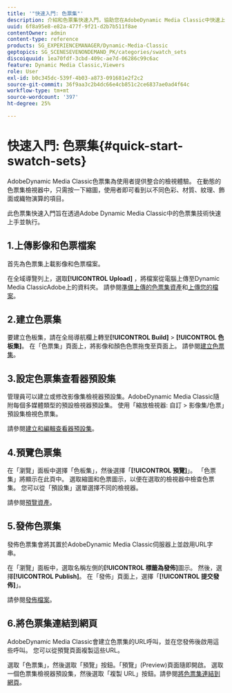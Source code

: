```yaml
---
title: '"快速入門: 色票集"'
description: 介紹和色票集快速入門，協助您在AdobeDynamic Media Classic中快速上手並執行。
uuid: 6f8a95e8-e82a-477f-9f21-d2b7b511f8ae
contentOwner: admin
content-type: reference
products: SG_EXPERIENCEMANAGER/Dynamic-Media-Classic
geptopics: SG_SCENESEVENONDEMAND_PK/categories/swatch_sets
discoiquuid: 1ea70fdf-3cbd-409c-ae7d-06286c99c6ac
feature: Dynamic Media Classic,Viewers
role: User
exl-id: b0c345dc-539f-4b03-a873-091681e2f2c2
source-git-commit: 36f9aa3c2b4dc66e4cb851c2ce6837ae0ad4f64c
workflow-type: tm+mt
source-wordcount: '397'
ht-degree: 25%

---
```


# 快速入門: 色票集{#quick-start-swatch-sets}

AdobeDynamic Media Classic色票集為使用者提供整合的檢視體驗。 在動態的色票集檢視器中，只需按一下縮圖，使用者即可看到以不同色彩、材質、紋理、飾面或織物演算的項目。

此色票集快速入門旨在透過Adobe Dynamic Media Classic中的色票集技術快速上手並執行。

## 1.上傳影像和色票檔案

首先為色票集上載影像和色票檔案。

在全域導覽列上，選取&#x200B;**[!UICONTROL Upload]** ，將檔案從電腦上傳至Dynamic Media ClassicAdobe上的資料夾。 請參閱[準備上傳的色票集資產](preparing-swatch-set-assets-upload.md#preparing-swatch-set-assets-for-upload)和[上傳您的檔案](uploading-files.md#uploading-your-files)。

## 2.建立色票集

要建立色板集，請在全局導航欄上轉至&#x200B;**[!UICONTROL Build]** > **[!UICONTROL 色板集]**。 在「色票集」頁面上，將影像和顏色色票拖曳至頁面上。 請參閱[建立色票集](creating-swatch-set.md#creating-a-swatch-set)。

## 3.設定色票集查看器預設集

管理員可以建立或修改影像集檢視器預設集。AdobeDynamic Media Classic隨附每個多媒體類型的預設檢視器預設集。 使用「縮放檢視器: 自訂 > 影像集/色票」預設集檢視色票集。

請參閱[建立和編輯查看器預設集](application-setup.md#adding-and-editing-viewer-presets)。

## 4.預覽色票集

在「瀏覽」面板中選擇「色板集」，然後選擇「**[!UICONTROL 預覽]**」。 「色票集」將顯示在此頁中。 選取縮圖和色票圖示，以便在選取的檢視器中檢查色票集。 您可以從「預設集」選單選擇不同的檢視器。

請參閱[預覽資產](previewing-asset.md#previewing-an-asset)。

## 5.發佈色票集

發佈色票集會將其置於AdobeDynamic Media Classic伺服器上並啟用URL字串。

在「瀏覽」面板中，選取名稱左側的&#x200B;**[!UICONTROL 標籤為發佈]**&#x200B;圖示。 然後，選擇&#x200B;**[!UICONTROL Publish]**。 在「發佈」頁面上，選擇「**[!UICONTROL 提交發佈]**」。

請參閱[發佈檔案](publishing-files.md#publishing-files)。

## 6.將色票集連結到網頁

AdobeDynamic Media Classic會建立色票集的URL呼叫，並在您發佈後啟用這些呼叫。 您可以從預覽頁面複製這些URL。

選取「色票集」，然後選取「預覽」按鈕。「預覽」(Preview)頁面隨即開啟。 選取一個色票集檢視器預設集，然後選取「複製 URL」按鈕。請參閱[將色票集連結到網頁](linking-swatch-set-web-page.md#linking-a-swatch-set-to-a-web-page)。
